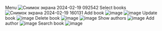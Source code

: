 Menu
![Снимок экрана 2024-02-19 092542](https://github.com/Alexander1337c/tms-hw/assets/58934936/5717e1e4-7a1b-4622-8f53-78f9394454de)
Select books
![Снимок экрана 2024-02-19 160131](https://github.com/Alexander1337c/tms-hw/assets/58934936/ad8ef181-2652-48e1-bcba-2f5ca55e6ebc)
Add book
![image](https://github.com/Alexander1337c/tms-hw/assets/58934936/a813ac90-53de-46d1-a09c-d276cbcc6d3f)
![image](https://github.com/Alexander1337c/tms-hw/assets/58934936/01334881-3288-4e9a-a0c4-f705e6f57e7c)
Update book 
![image](https://github.com/Alexander1337c/tms-hw/assets/58934936/e1afd21a-ed84-428b-9cf5-26ac8efc2c8f)
Delete book
![image](https://github.com/Alexander1337c/tms-hw/assets/58934936/5395623a-05ac-4173-bbed-be6c20d47efb)
![image](https://github.com/Alexander1337c/tms-hw/assets/58934936/1dcbb67f-93e9-4334-89ae-15a7e37e219a)
Show authors
![image](https://github.com/Alexander1337c/tms-hw/assets/58934936/e6e8f504-ecb4-417c-8da0-8561cbebfdce)
Add author
![image](https://github.com/Alexander1337c/tms-hw/assets/58934936/bf030e59-b38a-4c34-bc1e-4d67ef7bc738)
Search book
![image](https://github.com/Alexander1337c/tms-hw/assets/58934936/233aab95-c796-4096-b1c8-1b417c6fe6fc)
